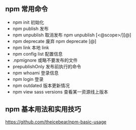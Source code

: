 ## npm 常用命令

* npm init 初始化
* npm publish 发布
* npm unpublish 取消发布
  npm unpublish [<@scope>/]<pkg>[@<version>]
* npm deprecate 废弃
  npm deprecate <pkg>[@<version>] <message>
* npm link 本地 link
* npm config list 配置信息
* .npmignore 或略不要发布的文件
* prepublishOnly 发布前执行的命令
* npm whoami 登录信息
* npm login 登录
* npm outdated 版本更新情况
* npm view sass versions 查看某一资源线上版本


## npm 基本用法和实用技巧
https://github.com/theicebear/npm-basic-usage
